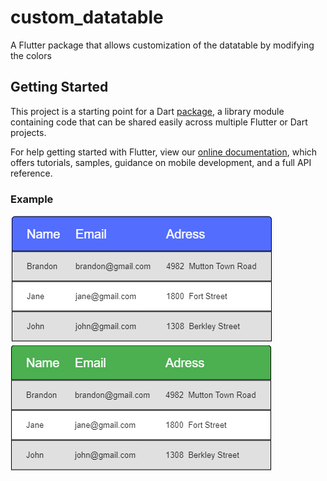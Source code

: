 # custom_datatable

A Flutter package that allows customization of the datatable by modifying the colors

## Getting Started

This project is a starting point for a Dart
[package](https://flutter.dev/developing-packages/),
a library module containing code that can be shared easily across
multiple Flutter or Dart projects.

For help getting started with Flutter, view our 
[online documentation](https://flutter.dev/docs), which offers tutorials, 
samples, guidance on mobile development, and a full API reference.


### Example
![BlueTable](blueTable.png)
![GreenTable](greenTable.png)